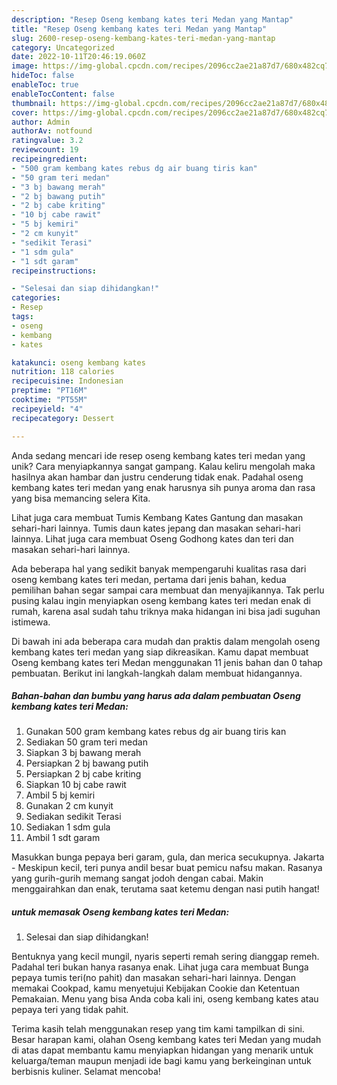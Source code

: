 ```yaml
---
description: "Resep Oseng kembang kates teri Medan yang Mantap"
title: "Resep Oseng kembang kates teri Medan yang Mantap"
slug: 2600-resep-oseng-kembang-kates-teri-medan-yang-mantap
category: Uncategorized
date: 2022-10-11T20:46:19.060Z
image: https://img-global.cpcdn.com/recipes/2096cc2ae21a87d7/680x482cq70/oseng-kembang-kates-teri-medan-foto-resep-utama.jpg
hideToc: false
enableToc: true
enableTocContent: false
thumbnail: https://img-global.cpcdn.com/recipes/2096cc2ae21a87d7/680x482cq70/oseng-kembang-kates-teri-medan-foto-resep-utama.jpg
cover: https://img-global.cpcdn.com/recipes/2096cc2ae21a87d7/680x482cq70/oseng-kembang-kates-teri-medan-foto-resep-utama.jpg
author: Admin
authorAv: notfound
ratingvalue: 3.2
reviewcount: 19
recipeingredient:
- "500 gram kembang kates rebus dg air buang tiris kan"
- "50 gram teri medan"
- "3 bj bawang merah"
- "2 bj bawang putih"
- "2 bj cabe kriting"
- "10 bj cabe rawit"
- "5 bj kemiri"
- "2 cm kunyit"
- "sedikit Terasi"
- "1 sdm gula"
- "1 sdt garam"
recipeinstructions:

- "Selesai dan siap dihidangkan!"
categories:
- Resep
tags:
- oseng
- kembang
- kates

katakunci: oseng kembang kates 
nutrition: 118 calories
recipecuisine: Indonesian
preptime: "PT16M"
cooktime: "PT55M"
recipeyield: "4"
recipecategory: Dessert

---
```





Anda sedang mencari ide resep oseng kembang kates teri medan yang unik? Cara menyiapkannya sangat gampang. Kalau keliru mengolah maka hasilnya akan hambar dan justru cenderung tidak enak. Padahal oseng kembang kates teri medan yang enak harusnya sih punya aroma dan rasa yang bisa memancing selera Kita.





Lihat juga cara membuat Tumis Kembang Kates Gantung dan masakan sehari-hari lainnya. Tumis daun kates jepang dan masakan sehari-hari lainnya. Lihat juga cara membuat Oseng Godhong kates dan teri dan masakan sehari-hari lainnya.

Ada beberapa hal yang sedikit banyak mempengaruhi kualitas rasa dari oseng kembang kates teri medan, pertama dari jenis bahan, kedua pemilihan bahan segar sampai cara membuat dan menyajikannya. Tak perlu pusing kalau ingin menyiapkan oseng kembang kates teri medan enak di rumah, karena asal sudah tahu triknya maka hidangan ini bisa jadi suguhan istimewa.






Di bawah ini ada beberapa cara mudah dan praktis dalam mengolah oseng kembang kates teri medan yang siap dikreasikan. Kamu dapat membuat Oseng kembang kates teri Medan menggunakan 11 jenis bahan dan 0 tahap pembuatan. Berikut ini langkah-langkah dalam membuat hidangannya.

<!--inarticleads1-->

##### Bahan-bahan dan bumbu yang harus ada dalam pembuatan Oseng kembang kates teri Medan:

1. Gunakan 500 gram kembang kates rebus dg air buang tiris kan
1. Sediakan 50 gram teri medan
1. Siapkan 3 bj bawang merah
1. Persiapkan 2 bj bawang putih
1. Persiapkan 2 bj cabe kriting
1. Siapkan 10 bj cabe rawit
1. Ambil 5 bj kemiri
1. Gunakan 2 cm kunyit
1. Sediakan sedikit Terasi
1. Sediakan 1 sdm gula
1. Ambil 1 sdt garam


Masukkan bunga pepaya beri garam, gula, dan merica secukupnya. Jakarta - Meskipun kecil, teri punya andil besar buat pemicu nafsu makan. Rasanya yang gurih-gurih memang sangat jodoh dengan cabai. Makin menggairahkan dan enak, terutama saat ketemu dengan nasi putih hangat! 

<!--inarticleads2-->

#####  untuk memasak Oseng kembang kates teri Medan:


1. Selesai dan siap dihidangkan!

Bentuknya yang kecil mungil, nyaris seperti remah sering dianggap remeh. Padahal teri bukan hanya rasanya enak. Lihat juga cara membuat Bunga pepaya tumis teri(no pahit) dan masakan sehari-hari lainnya. Dengan memakai Cookpad, kamu menyetujui Kebijakan Cookie dan Ketentuan Pemakaian. Menu yang bisa Anda coba kali ini, oseng kembang kates atau pepaya teri yang tidak pahit. 

Terima kasih telah menggunakan resep yang tim kami tampilkan di sini. Besar harapan kami, olahan Oseng kembang kates teri Medan yang mudah di atas dapat membantu kamu menyiapkan hidangan yang menarik untuk keluarga/teman maupun menjadi ide bagi kamu yang berkeinginan untuk berbisnis kuliner. Selamat mencoba!
